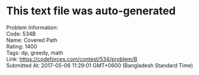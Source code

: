 # This text file was auto-generated  
  
Problem Information:  
Code: 534B  
Name: Covered Path  
Rating: 1400  
Tags: dp, greedy, math  
Link: https://codeforces.com/contest/534/problem/B  
Submitted At: 2017-05-06 11:29:01 GMT+0600 (Bangladesh Standard Time)  
